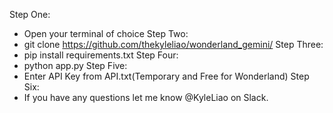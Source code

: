 Step One: 
- Open your terminal of choice
Step Two:
- git clone https://github.com/thekyleliao/wonderland_gemini/
Step Three:
- pip install requirements.txt
Step Four:
- python app.py
Step Five:
- Enter API Key from API.txt(Temporary and Free for Wonderland)
Step Six:
- If you have any questions let me know @KyleLiao on Slack.
